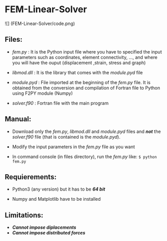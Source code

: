 # FEM-Linear-Solver

![] (FEM-Linear-Solver/code.png)


## Files:

- *fem.py* : It is the Python input file where you have to specified the input parameters such as coordinates, element connectivity, ..., and where you will have the ouput (displacement ,strain, stress and graph)

- *libmod.dll* : It is the library that comes with the *module.pyd* file

- *module.pyd* : File imported at the beginning of the *fem.py* file. It is obtained from the conversion and compilation of Fortran file to Python using F2PY module (Numpy)

- *solver.f90* : Fortran file with the main program 

## Manual:

- Download only the *fem.py*, *libmod.dll* and *module.pyd* files and ***not*** the *solver.f90* file (that is contained is the *module.pyd*). 

- Modify the input parameters in the *fem.py* file as you want

- In command console (in files directory), run the *fem.py* like: ```$ python fem.py```

## Requierements:

- Python3 (any version) but it has to be ***64 bit***

- Numpy and Matplotlib have to be installed

## Limitations:

- ***Cannot impose diplacements***
- ***Cannot impose distributed forces***
